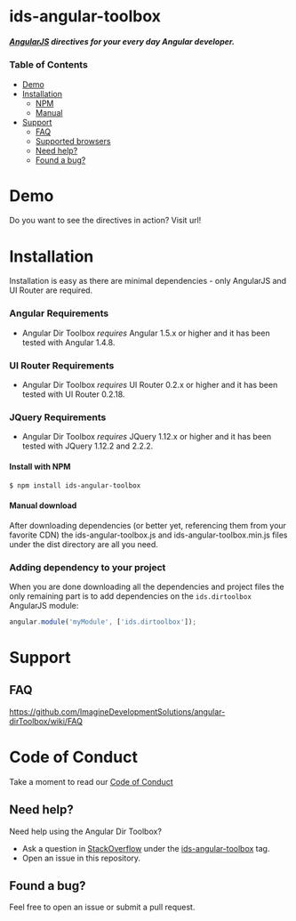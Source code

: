 # ids-angular-toolbox
##### [AngularJS](http://angularjs.org/) directives for your every day Angular developer.

### Table of Contents
- [Demo](#demo)
- [Installation](#installation)
  - [NPM](#install-with-npm)
  - [Manual](#manual-download)
- [Support](#support)
  - [FAQ](#faq)
  - [Supported browsers](#supported-browsers)
  - [Need help?](#need-help)
  - [Found a bug?](#found-a-bug)

# Demo

Do you want to see the directives in action? Visit url!

# Installation

Installation is easy as there are minimal dependencies - only AngularJS and UI Router are required.

### Angular Requirements
* Angular Dir Toolbox _requires_ Angular 1.5.x or higher and it has been tested with Angular 1.4.8.

### UI Router Requirements
* Angular Dir Toolbox _requires_ UI Router 0.2.x or higher and it has been tested with UI Router 0.2.18.

### JQuery Requirements
* Angular Dir Toolbox _requires_ JQuery 1.12.x or higher and it has been tested with JQuery 1.12.2 and 2.2.2.

#### Install with NPM

```sh
$ npm install ids-angular-toolbox
```

#### Manual download

After downloading dependencies (or better yet, referencing them from your favorite CDN) the ids-angular-toolbox.js and ids-angular-toolbox.min.js files under the dist directory are all you need.

### Adding dependency to your project

When you are done downloading all the dependencies and project files the only remaining part is to add dependencies on the `ids.dirtoolbox` AngularJS module:

```js
angular.module('myModule', ['ids.dirtoolbox']);
```

# Support

## FAQ

https://github.com/ImagineDevelopmentSolutions/angular-dirToolbox/wiki/FAQ

# Code of Conduct

Take a moment to read our [Code of Conduct](CODE_OF_CONDUCT.md)

## Need help?
Need help using the Angular Dir Toolbox?

* Ask a question in [StackOverflow](http://stackoverflow.com/) under the [ids-angular-toolbox](http://stackoverflow.com/questions/tagged/ids-angular-toolbox) tag.
* Open an issue in this repository.

## Found a bug?
Feel free to open an issue or submit a pull request.
